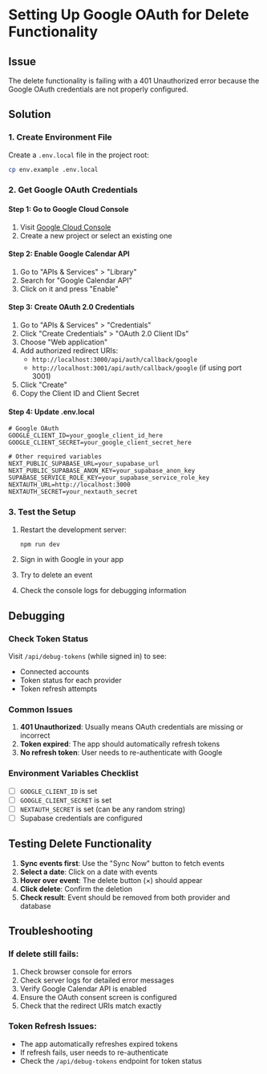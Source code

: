 # Setting Up Google OAuth for Delete Functionality

## Issue
The delete functionality is failing with a 401 Unauthorized error because the Google OAuth credentials are not properly configured.

## Solution

### 1. Create Environment File
Create a `.env.local` file in the project root:

```bash
cp env.example .env.local
```

### 2. Get Google OAuth Credentials

#### Step 1: Go to Google Cloud Console
1. Visit [Google Cloud Console](https://console.cloud.google.com/)
2. Create a new project or select an existing one

#### Step 2: Enable Google Calendar API
1. Go to "APIs & Services" > "Library"
2. Search for "Google Calendar API"
3. Click on it and press "Enable"

#### Step 3: Create OAuth 2.0 Credentials
1. Go to "APIs & Services" > "Credentials"
2. Click "Create Credentials" > "OAuth 2.0 Client IDs"
3. Choose "Web application"
4. Add authorized redirect URIs:
   - `http://localhost:3000/api/auth/callback/google`
   - `http://localhost:3001/api/auth/callback/google` (if using port 3001)
5. Click "Create"
6. Copy the Client ID and Client Secret

#### Step 4: Update .env.local
```env
# Google OAuth
GOOGLE_CLIENT_ID=your_google_client_id_here
GOOGLE_CLIENT_SECRET=your_google_client_secret_here

# Other required variables
NEXT_PUBLIC_SUPABASE_URL=your_supabase_url
NEXT_PUBLIC_SUPABASE_ANON_KEY=your_supabase_anon_key
SUPABASE_SERVICE_ROLE_KEY=your_supabase_service_role_key
NEXTAUTH_URL=http://localhost:3000
NEXTAUTH_SECRET=your_nextauth_secret
```

### 3. Test the Setup

1. Restart the development server:
   ```bash
   npm run dev
   ```

2. Sign in with Google in your app

3. Try to delete an event

4. Check the console logs for debugging information

## Debugging

### Check Token Status
Visit `/api/debug-tokens` (while signed in) to see:
- Connected accounts
- Token status for each provider
- Token refresh attempts

### Common Issues

1. **401 Unauthorized**: Usually means OAuth credentials are missing or incorrect
2. **Token expired**: The app should automatically refresh tokens
3. **No refresh token**: User needs to re-authenticate with Google

### Environment Variables Checklist
- [ ] `GOOGLE_CLIENT_ID` is set
- [ ] `GOOGLE_CLIENT_SECRET` is set
- [ ] `NEXTAUTH_SECRET` is set (can be any random string)
- [ ] Supabase credentials are configured

## Testing Delete Functionality

1. **Sync events first**: Use the "Sync Now" button to fetch events
2. **Select a date**: Click on a date with events
3. **Hover over event**: The delete button (×) should appear
4. **Click delete**: Confirm the deletion
5. **Check result**: Event should be removed from both provider and database

## Troubleshooting

### If delete still fails:
1. Check browser console for errors
2. Check server logs for detailed error messages
3. Verify Google Calendar API is enabled
4. Ensure the OAuth consent screen is configured
5. Check that the redirect URIs match exactly

### Token Refresh Issues:
- The app automatically refreshes expired tokens
- If refresh fails, user needs to re-authenticate
- Check the `/api/debug-tokens` endpoint for token status 